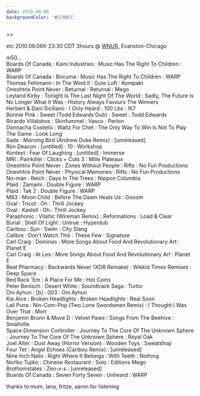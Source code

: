 ```yaml
---
date: 2010.08.06
backgroundColor: '#CC99CC'
---
```


\>>

etc 2010.08.06fr 23:30 CDT 3hours @ [WNUR](http://www.wnur.org/), Evanston-Chicago  

m50...  
Boards Of Canada : Kaini Industries : Music Has The Right To Children : WARP  
Boards Of Canada : Bocuma : Music Has The Right To Children : WARP  
Thomas Fehlmann : In The Wind II : Gute Luft : Kompakt  
Oneohtrix Point Never : Returnal : Returnal : Mego  
Leyland Kirby : Tonight Is The Last Night Of The World : Sadly, The Future Is No Longer What It Was : History Always Favours The Winners  
Herbert & Dani Siciliano : I Only Heard : 100 Lbs : !K7  
Bonnie Pink : Sweet (Todd Edwards Dub) : Sweet : Todd Edwards  
Ricardo Villalobos : Skinfummel : Vasco : Perlon  
Donnacha Costello : Waltz For Chet : The Only Way To Win Is Not To Play The Game : Look Long  
Sade : Morning Bird (Andrew Duke Remix) : \[unreleased\]  
Ron Deacon : \[untitled\] : 10 : Workshop  
Kontext : Fear Of Laughing : \[untitled\] : Immerse  
MRI : Painkiller : Clicks + Cuts 3 : Mille Plateaux  
Oneohtrix Point Never : Zones Without People : Rifts : No Fun Productions  
Oneohtrix Point Never : Physical Memories : Rifts : No Fun Productions  
No-man : Reich : Days In The Trees : Nippon Columbia  
Plaid : Zamami : Double Figure : WARP  
Plaid : Tak 2 : Double Figure : WARP  
M83 : Moon Child : Before The Dawn Heals Us : Gooom  
Oval : Tricot : Oh : Thrill Jockey  
Oval : Kastell : Oh : Thrill Jockey  
Paraphonic : Vilaltic (Wireman Remix) : Reformations : Load & Clear  
Burial : Shell Of Light : Untrue : Hyperdub  
Caribou : Sun : Swim : City Slang  
Calibre : Don't Watch This : These Few : Signature  
Carl Craig : Dominas : More Songs About Food And Revolutionary Art : Planet E  
Carl Craig : At Les : More Songs About Food And Revolutionary Art : Planet E  
Beat Pharmacy : Backwards Never (XDB Remake) : Wikkid Times Remixes : Deep Space  
Red Rack 'Em : A Place For Me : Hot Coins  
Peter Benisch : Desert White : Soundtrack Saga : Turbo  
Oni Ayhun : \[b\] : 003 : Oni Ayhun  
Kai Alce : Broken Headlights : Broken Headlights : Real Soon  
Lali Puna : Nin-Com-Pop (Two Lone Swordsmen Remix) : I Thought I Was Over That : Morr  
Benjamin Brunn & Move D : Velvet Paws : Songs From The Beehive : Smallville  
Space Dimension Controller : Journey To The Core Of The Unknown Sphere : Journey To The Core Of The Unknown Sphere : Royal Oak  
Joel Alter : Dust Away (Horror Version) : Wooden Toys : Sweatshop  
Four Tet : Angel Echoes (Caribou Remix) : \[unreleased\]  
Nine Inch Nails : Right Where It Belongs : With Teeth : Nothing  
Noriko Tujiko : Chinese Restaurant : Solo : Editions Mego  
Brothomstates : Zeo-x-s : \[unreleased\]  
Boards Of Canada : Seven Forty Seven : Unheard : WARP  

thanks to mum, lana, fritze, aaron for listening